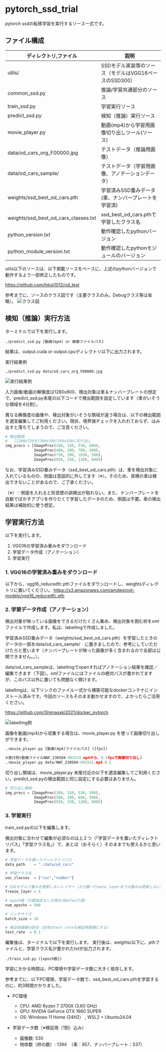 # pytorch_ssd_trial
pytorch ssdの転移学習を実行するソース一式です。

## ファイル構成

| ディレクトリ,ファイル | 説明 |
|---|---|
| utils/ | SSDモデル実装等のソース（モデルはVGG16ベースのSSD300）  |
| common_ssd.py | 推論/学習共通部分のソース |
| train_ssd.py | 学習実行ソース |
| predict_ssd.py | 検知（推論）実行ソース |
| movie_player.py | 動画(mp4)から学習用画像切り出しツール(ソース) |
| data/od_cars_org_F00000.jpg | テストデータ（推論用画像） |
| data/od_cars_sample/ | テストデータ（学習用画像、アノテーションデータ） |
| weights/ssd_best_od_cars.pth | 学習済みSSD重みデータ(車、ナンバープレートを学習済) |
| weights/ssd_best_od_cars_classes.txt | ssd_best_od_cars.pthで学習したクラス名 |
| python_version.txt | 動作確認したpythonバージョン |
| python_module_version.txt | 動作確認したpythonモジュールのバージョン |

utils以下のソースは、以下掲載ソースをベースに、上述のpythonバージョンで動作するよう一部修正したものです。

https://github.com/hituji1012/od_test

参考までに、ソースのクラス図です（主要クラスのみ。Debugクラス等は省略）。
![クラス図](./fig/soft_structure.png)

## 検知（推論）実行方法

ターミナルで以下を実行します。
```
./predict_ssd.py [動画(mp4) or 画像ファイルパス]
```

結果は、output.cuda or output.cpuディレクトリ以下に出力されます。

実行結果例
```
./predict_ssd.py data/od_cars_org_F00000.jpg
```
![実行結果例](./fig/od_cars_org_F00000_result.jpg)

入力画像/動画の解像度は1280x800、検出対象は車＆ナンバープレートの想定で、predict_ssd.py末尾の以下コードで検出範囲を設定しています（車がいそうな領域を4分割）。

異なる解像度の画像や、検出対象がいそうな領域が違う場合は、以下の検出範囲を適宜編集してご利用ください。現状、境界値チェックを入れれておらず、はみ出すと落ちてしまうので、ご注意ください。

```predict_ssd.py
# 検出範囲
#   (1280x720を)300x300/350x350に切り出し
img_procs = [ImageProc(180, 250, 530, 600), 
             ImageProc(480, 200, 780, 500), 
             ImageProc(730, 200, 1030, 500), 
             ImageProc(930, 250, 1280, 600)] 
```

なお、学習済みSSD重みデータ（ssd_best_od_cars.pth）は、車を検出対象に入れているものの、側面は意図的に外してます（※）。そのため、真横の車は検出できないことがあるので、ご了承ください。

（※）∵側面を入れると防音壁の誤検出が取れない。また、ナンバープレートを自動でぼかすアプリを作りたくて学習したデータのため、側面は不要。車の検出結果は補助的に使う想定。

## 学習実行方法

以下を実行します。

1. VGG16の学習済み重みをダウンロード
1. 学習データ作成（アノテーション）
1. 学習実行

### 1. VGG16の学習済み重みをダウンロード

以下から、vgg16_reducedfc.pthファイルをダウンロードし、weightsディレクトリに置いてください。
https://s3.amazonaws.com/amdegroot-models/vgg16_reducedfc.pth

### 2. 学習データ作成（アノテーション）

検出対象が映っている画像をできるだけたくさん集め、検出対象を囲む枠をxmlファイルで作成します。私は、labelImgで作成しました。

学習済みSSD重みデータ（weights/ssd_best_od_cars.pth）を学習したときのデータの一部をdata/od_cars_sample/　に置きましたので、参考にしていただけたらと思います（ナンバープレートが映った画像が多く含まれるので全部は公開できません。。）。

data/od_cars_sampleは、labelImgでopenすればアノテーション結果を確認／編集できます（下図）。xmlファイルにはファイルの絶対パスが書かれてますが、このパス以外に置いても問題なく開けます。

labelImgは、以下リンクのファイル一式から構築可能なdockerコンテナにインストール済みです。今回のソースもそのまま動かせますので、よかったらご活用ください。

https://github.com/Shimasaki2021/docker_pytorch

![labelImg例](./fig/labelImg_open_od_cars_sample.png)

画像を動画(mp4)から収集する場合は、movie_player.py を使って画像切り出しができます。

```movie_player.py
./movie_player.py [動画(mp4)ファイルパス] ([fps])

※実行例(動画ファイルNNF_230504-092531.mp4から、0.5fpsで画像切り出し)
./movie_player.py data/NNF_230504-092531.mp4 0.5
```

切り出し領域は、movie_player.py 末尾付近の以下を適宜編集してご利用ください。predict_ssd.pyの検出範囲と同じ設定にする必要はありません。

```movie_player.py
# 切り出し領域
img_procs = [ImageProc(180, 150, 530, 500), 
             ImageProc(580, 200, 880, 500), 
             ImageProc(930, 250, 1280, 600)]
```

### 3. 学習実行

train_ssd.pyの以下を編集します。

検出対象に合わせて編集が必須なのは上２つ（「学習データを置いたディレクトリパス」「学習クラス名」）で、あとは（おそらく）そのままでも使えるかと思います。

```train_ssd.py
# 学習データを置いたディレクトリパス
data_path    = "./data/od_cars"

# 学習クラス名
voc_classes  = ["car","number"]

# SSDモデルで重みを更新しないレイヤー（入力層～freeze_layerまでの重みは更新しない）
freeze_layer = 5

# epoch数（引数指定なしの場合のDefault値）
num_epochs = 500

# バッチサイズ
batch_size = 16

# 検証用画像の割合（全体のtest_rateを検証用画像にする）
test_rate  = 0.1
```

編集後は、ターミナルで以下を実行します。
実行後は、weights/以下に、pthファイルと、学習クラス名が書かれたtxtが出力されます。

```
./train_ssd.py ([epoch数])
```

学習にかかる時間は、PC環境や学習データ数に大きく依存します。

参考までに、以下PC環境、学習データ数で、ssd_best_od_cars.pthを学習するのに、約3時間かかりました。

- PC環境
  - CPU: AMD Ryzen 7 3700X (3.60 GHz)
  - GPU: NVIDIA GeForce GTX 1660 SUPER
  - OS: Windows 11 Home (24H2） , WSL2 + Ubuntu24.04

- 学習データ数（※検証用（1割）込み）
  - 画像数: 530
  - 物体数（枠の数）: 1394　（車：857、ナンバープレート：537）

